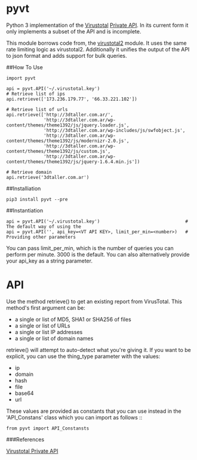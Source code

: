 pyvt
====

Python 3 implementation of the [Virustotal](https://www.virustotal.com/) [Private API](https://www.virustotal.com/en/documentation/private-api/).
In its current form it only implements a subset of the API and is incomplete. 

This module borrows code from, the [virustotal2](https://github.com/Phillipmartin/virustotal2) module.
It uses the same rate limiting logic as virustotal2. Additionally it unifies the output of the API to json format and adds support for bulk queries.


##How To Use

    import pyvt

    api = pyvt.API('~/.virustotal.key')
    # Retrieve list of ips
    api.retrieve(['173.236.179.77', '66.33.221.102'])
    
    # Retrieve list of urls
    api.retrieve(['http://3dtaller.com.ar/',
                  'http://3dtaller.com.ar/wp-content/themes/theme1392/js/jquery.loader.js',
                  'http://3dtaller.com.ar/wp-includes/js/swfobject.js',
                  'http://3dtaller.com.ar/wp-content/themes/theme1392/js/modernizr-2.0.js',
                  'http://3dtaller.com.ar/wp-content/themes/theme1392/js/custom.js',
                  'http://3dtaller.com.ar/wp-content/themes/theme1392/js/jquery-1.6.4.min.js'])
                  
    # Retrieve domain
    api.retrieve('3dtaller.com.ar')
    

##Installiation


    pip3 install pyvt --pre


##Instantiation


    api = pyvt.API('~/.virustotal.key')                                # The default way of using the 
    api = pyvt.API('', api_key=<VT API KEY>, limit_per_min=<number>)   # Providing other parameters

You can pass limit_per_min, which is the number of queries you can perform per minute.  3000 is the default.
You can also alternatively provide your api_key as a string parameter.


API
===

Use the method retrieve() to get an existing report from VirusTotal.  This method's first argument can be:

- a single or list of MD5, SHA1 or SHA256 of files
- a single or list of URLs
- a single or list IP addresses
- a single or list of domain names

retrieve() will attempt to auto-detect what you're giving it.  If you want to be explicit, you can use the thing_type parameter with the values:

- ip
- domain
- hash
- file
- base64
- url

These values are provided as constants that you can use instead in the 'API_Constans' class which you can import as follows
::
    
    from pyvt import API_Constansts

###References

[Virustotal Private API](https://www.virustotal.com/en/documentation/private-api/)


